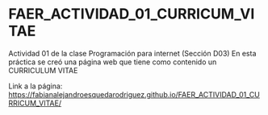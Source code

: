 # FAER_ACTIVIDAD_01_CURRICUM_VITAE
Actividad 01 de la clase Programación para internet (Sección D03)
En esta práctica se creó una página web que tiene como contenido un CURRICULUM VITAE

Link a la página: https://fabianalejandroesquedarodriguez.github.io/FAER_ACTIVIDAD_01_CURRICUM_VITAE/
